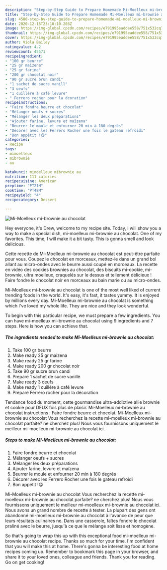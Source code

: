 ```yaml
---
description: "Step-by-Step Guide to Prepare Homemade Mi-Moelleux mi-brownie au chocolat"
title: "Step-by-Step Guide to Prepare Homemade Mi-Moelleux mi-brownie au chocolat"
slug: 4588-step-by-step-guide-to-prepare-homemade-mi-moelleux-mi-brownie-au-chocolat
date: 2020-12-15T23:10:10.203Z
image: https://img-global.cpcdn.com/recipes/e791995eaddee558/751x532cq70/mi-moelleux-mi-brownie-au-chocolat-photo-principale-de-la-recette.jpg
thumbnail: https://img-global.cpcdn.com/recipes/e791995eaddee558/751x532cq70/mi-moelleux-mi-brownie-au-chocolat-photo-principale-de-la-recette.jpg
cover: https://img-global.cpcdn.com/recipes/e791995eaddee558/751x532cq70/mi-moelleux-mi-brownie-au-chocolat-photo-principale-de-la-recette.jpg
author: Viola Bailey
ratingvalue: 4.2
reviewcount: 45571
recipeingredient:
- "100 gr beurre"
- "25 gr maizena"
- "25 gr farine"
- "200 gr chocolat noir"
- "90 gr sucre brun candi"
- "1 sachet de sucre vanill"
- "3 oeufs"
- "1 cuillère à café levure"
- " Ferrero rocher pour la dcoration"
recipeinstructions:
- "Faire fondre beurre et chocolat"
- "Mélanger oeufs + sucres"
- "Mélanger les deux préparations"
- "Ajouter farine, levure et maïzena"
- "Beurrer le moule et enfourner 20 min à 180 degrés"
- "Décorer avec les Ferrero Rocher une fois le gateau refroidi"
- "Bon appétit !😋"
categories:
- Recipe
tags:
- mimoelleux
- mibrownie
- au

katakunci: mimoelleux mibrownie au 
nutrition: 111 calories
recipecuisine: American
preptime: "PT21M"
cooktime: "PT48M"
recipeyield: "4"
recipecategory: Dessert

---
```



![Mi-Moelleux mi-brownie au chocolat](https://img-global.cpcdn.com/recipes/e791995eaddee558/751x532cq70/mi-moelleux-mi-brownie-au-chocolat-photo-principale-de-la-recette.jpg)

Hey everyone, it's Drew, welcome to my recipe site. Today, I will show you a way to make a special dish, mi-moelleux mi-brownie au chocolat. One of my favorites. This time, I will make it a bit tasty. This is gonna smell and look delicious.

Cette recette de Mi-Moelleux mi-brownie au chocolat est peut-être parfaite pour vous. Coupez le chocolat en morceaux, mettez-le dans un grand bol allant au micro-ondes avec le beurre aussi coupé en morceaux. La recette en vidéo des cookies brownies au chocolat, des biscuits mi-cookie, mi-brownie, ultra moelleux, craquelés sur le dessus et tellement délicieux ! Faire fondre le chocolat noir en morceaux au bain marie ou au micro-ondes.

Mi-Moelleux mi-brownie au chocolat is one of the most well liked of current trending foods in the world. It's easy, it's fast, it tastes yummy. It is enjoyed by millions every day. Mi-Moelleux mi-brownie au chocolat is something which I've loved my whole life. They are nice and they look wonderful.


To begin with this particular recipe, we must prepare a few ingredients. You can have mi-moelleux mi-brownie au chocolat using 9 ingredients and 7 steps. Here is how you can achieve that.

<!--inarticleads1-->

##### The ingredients needed to make Mi-Moelleux mi-brownie au chocolat:

1. Take 100 gr beurre
1. Make ready 25 gr maizena
1. Make ready 25 gr farine
1. Make ready 200 gr chocolat noir
1. Take 90 gr sucre brun candi
1. Prepare 1 sachet de sucre vanillé
1. Make ready 3 oeufs
1. Make ready 1 cuillère à café levure
1. Prepare  Ferrero rocher pour la décoration


Tendance food du moment, cette gourmandise ultra-addictive allie brownie et cookie pour DEUX fois plus de plaisir. Mi-Moelleux mi-brownie au chocolat instructions : Faire fondre beurre et chocolat. Mi-Moelleux mi-brownie au chocolat Vous recherchez la recette mi-moelleux mi-brownie au chocolat parfaite? ne cherchez plus! Nous vous fournissons uniquement le meilleur mi-moelleux mi-brownie au chocolat ici. 

<!--inarticleads2-->

##### Steps to make Mi-Moelleux mi-brownie au chocolat:

1. Faire fondre beurre et chocolat
1. Mélanger oeufs + sucres
1. Mélanger les deux préparations
1. Ajouter farine, levure et maïzena
1. Beurrer le moule et enfourner 20 min à 180 degrés
1. Décorer avec les Ferrero Rocher une fois le gateau refroidi
1. Bon appétit !😋


Mi-Moelleux mi-brownie au chocolat Vous recherchez la recette mi-moelleux mi-brownie au chocolat parfaite? ne cherchez plus! Nous vous fournissons uniquement le meilleur mi-moelleux mi-brownie au chocolat ici. Nous avons un grand nombre de recette à tester. La plupart des gens ont abandonné mi-moelleux mi-brownie au chocolat à l&#39;avance de peur que leurs résultats culinaires ne. Dans une casserole, faîtes fondre le chocolat praliné avec le beurre, jusqu&#39;à ce que le mélange soit lisse et homogène. 

So that's going to wrap this up with this exceptional food mi-moelleux mi-brownie au chocolat recipe. Thanks so much for your time. I'm confident that you will make this at home. There's gonna be interesting food at home recipes coming up. Remember to bookmark this page in your browser, and share it to your loved ones, colleague and friends. Thank you for reading. Go on get cooking!
